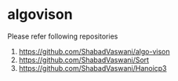 # algovison

Please refer following repositories
1. https://github.com/ShabadVaswani/algo-vison
2. https://github.com/ShabadVaswani/Sort
3. https://github.com/ShabadVaswani/Hanoicp3
